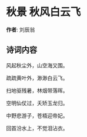 # 秋景 秋风白云飞

**作者**: 刘辰翁

## 诗词内容

风起秋尘外，山空海又围。

疏疏黄叶外，渺渺白云飞。

扫地驱残暑，林烟带落晖。

空明仙仗过，夭矫玉龙归。

中野悲游子，苍梧迎帝妃。

回首汾水上，不觉泪沾衣。

